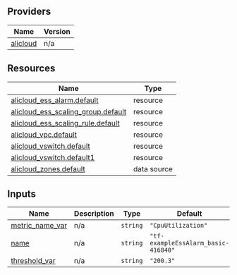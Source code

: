 <!-- BEGIN_TF_DOCS -->
## Providers

| Name | Version |
|------|---------|
| <a name="provider_alicloud"></a> [alicloud](#provider\_alicloud) | n/a |

## Resources

| Name | Type |
|------|------|
| [alicloud_ess_alarm.default](https://registry.terraform.io/providers/hashicorp/alicloud/latest/docs/resources/ess_alarm) | resource |
| [alicloud_ess_scaling_group.default](https://registry.terraform.io/providers/hashicorp/alicloud/latest/docs/resources/ess_scaling_group) | resource |
| [alicloud_ess_scaling_rule.default](https://registry.terraform.io/providers/hashicorp/alicloud/latest/docs/resources/ess_scaling_rule) | resource |
| [alicloud_vpc.default](https://registry.terraform.io/providers/hashicorp/alicloud/latest/docs/resources/vpc) | resource |
| [alicloud_vswitch.default](https://registry.terraform.io/providers/hashicorp/alicloud/latest/docs/resources/vswitch) | resource |
| [alicloud_vswitch.default1](https://registry.terraform.io/providers/hashicorp/alicloud/latest/docs/resources/vswitch) | resource |
| [alicloud_zones.default](https://registry.terraform.io/providers/hashicorp/alicloud/latest/docs/data-sources/zones) | data source |

## Inputs

| Name | Description | Type | Default | Required |
|------|-------------|------|---------|:--------:|
| <a name="input_metric_name_var"></a> [metric\_name\_var](#input\_metric\_name\_var) | n/a | `string` | `"CpuUtilization"` | no |
| <a name="input_name"></a> [name](#input\_name) | n/a | `string` | `"tf-exampleEssAlarm_basic-416840"` | no |
| <a name="input_threshold_var"></a> [threshold\_var](#input\_threshold\_var) | n/a | `string` | `"200.3"` | no |
<!-- END_TF_DOCS -->    